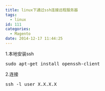 ```yaml
---
title: linux下通过ssh连接远程服务器
tags:
  - linux
id: 111
categories:
  - Magento
date: 2014-12-17 11:44:25
---
```


1.本地安装ssh
<pre class="lang:default decode:true ">sudo apt-get install openssh-client</pre>
2.连接
<pre class="lang:default decode:true ">ssh -l user X.X.X.X</pre>
&nbsp;
